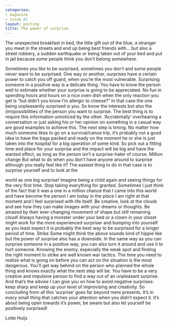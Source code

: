 ```yaml
---
categories:
- magazine
- issue #1
layout: posting
title: The power of surprise
---
```


The unexpected breakfast in bed, the little gift out of the
blue, a stranger you meet in the streets and end up being
best friends with... but also a street robbery, a sudden
earthquake or being taken out of your bed and put in jail
because some people think you don’t belong somewhere.

Sometimes you like to be surprised, sometimes
you don’t and some people never want to be
surprised. One way or another, surprises have
a certain power to catch you off guard, when
you’re the most vulnerable.
Surprising someone in a positive way is a delicate thing.
You have to know the person well to estimate whether
your surprise is going to be appreciated. No fun in
spending hours and hours on a nice oven dish when the
only reaction you get is “but didn’t you know I’m allergic
to cheese?” In that case the one being unpleasantly
surprised is you. So know the interests but also the
(im)possibilities of the person you want to surprise. The
best thing is to require this information unnoticed by the
other. ‘Accidentally’ overhearing a conversation or just
asking his or her opinion on something in a casual way are
good examples to achieve this.
The next step is timing. No matter how much someone
likes to go on a survival/canoe trip, it’s probably not a
good idea to have the bags packed and ready on the moment he or she is just taken into the hospital for a big operation of some kind. So pick out a fitting time and place
for your surprise and the impact will be big and have the
wanted effect, as long as the person isn’t a surprise-hater
of course.
Million change
But what to do when you don’t have anyone around to
surprise although you really feel like it? The easiest thing
to do in that case is to surprise yourself and to look at the

world as one big surprise! Imagine being a child again
and seeing things for the very first time. Stop taking
everything for granted. Sometimes I just think of the
fact that it was a one in a million chance that I came into
this world and have become the person I am today in the
place I am right at that moment and I feel surprised with
life itself.
Be creative, look at the clouds and see how they can make
images with your dreams or thoughts. Be amazed by their
ever-changing movement of shape but still remaining
cloud! Always having a monster under your bed or a
clown in your closet might work for the more experienced
surpriser and bumping into yourself as you least expect
it is probably the best way to be surprised for a longer
period of time.
Strike
Some might think the above sounds kind of hippie like
but the power of surprise also has a downside. In the
same way as you can surprise someone in a positive way,
you can also turn it around and use it to hurt someone.
Knowing the enemy, especially the weak spot and finding
the right moment to strike are well known war tactics.
The time you need to realize what is going on before you
can act on the situation is the most dangerous. You’ll get
way behind on the person who planned the whole thing
and knows exactly what the next step will be. You have to
be a very creative and impulsive person to find a way out
of an unpleasant surprise. And that’s the advise I can give
you on how to avoid negative surprises: keep sharp and
keep up your level of improvising and creativity.
So concluding from all this ‘surprise’ goes far beyond
mere presents. It’s in every small thing that catches your
attention when you didn’t expect it. It’s about being open
towards it’s power, be aware but also let yourself be positively surprised!

Lotte Huijs